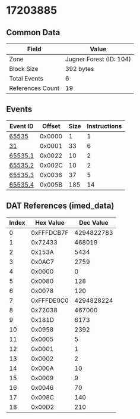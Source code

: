 # 17203885

## Common Data

| Field            | Value                   |
|------------------|-------------------------|
| Zone             | Jugner Forest (ID: 104) |
| Block Size       | 392 bytes               |
| Total Events     | 6                       |
| References Count | 19                      |

## Events

| Event ID                | Offset   |   Size |   Instructions |
|-------------------------|----------|--------|----------------|
| [65535](./65535.md)     | 0x0000   |      1 |              1 |
| [31](./31.md)           | 0x0001   |     33 |              6 |
| [65535.1](./65535.1.md) | 0x0022   |     10 |              2 |
| [65535.2](./65535.2.md) | 0x002C   |     10 |              2 |
| [65535.3](./65535.3.md) | 0x0036   |     37 |              5 |
| [65535.4](./65535.4.md) | 0x005B   |    185 |             14 |

## DAT References (imed_data)

|   Index | Hex Value   |   Dec Value |
|---------|-------------|-------------|
|       0 | 0xFFFDCB7F  |  4294822783 |
|       1 | 0x72433     |      468019 |
|       2 | 0x153A      |        5434 |
|       3 | 0x0AC7      |        2759 |
|       4 | 0x0000      |           0 |
|       5 | 0x0080      |         128 |
|       6 | 0x0078      |         120 |
|       7 | 0xFFFDE0C0  |  4294828224 |
|       8 | 0x72038     |      467000 |
|       9 | 0x181D      |        6173 |
|      10 | 0x0958      |        2392 |
|      11 | 0x0005      |           5 |
|      12 | 0x0001      |           1 |
|      13 | 0x0002      |           2 |
|      14 | 0x000A      |          10 |
|      15 | 0x0009      |           9 |
|      16 | 0x0046      |          70 |
|      17 | 0x008C      |         140 |
|      18 | 0x00D2      |         210 |
